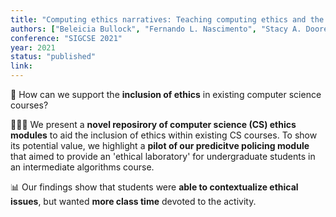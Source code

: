 ```yaml
---
title: "Computing ethics narratives: Teaching computing ethics and the impact of predictive algorithms"
authors: ["Beleicia Bullock", "Fernando L. Nascimento", "Stacy A. Doore"]
conference: "SIGCSE 2021"
year: 2021
status: "published"
link:
---
```


🧠 How can we support the **inclusion of ethics** in existing computer science courses?

👩🏾‍🔬 We present a **novel reposirory of computer science (CS) ethics modules** to aid the inclusion of ethics within existing CS courses. To show its potential value, we highlight a **pilot of our predicitve policing module** that aimed to provide an 'ethical laboratory' for undergraduate students in an intermediate algorithms course.

📊 Our findings show that students were **able to contextualize ethical issues**, but wanted **more class time** devoted to the activity.
